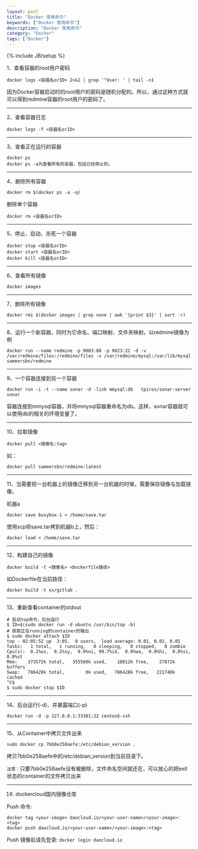 ```yaml
---
layout: post
title: "Docker 常用命令"
keywords: ["Docker 常用命令"]
description: "Docker 常用命令"
category: "Docker"
tags: ["Docker"]
---
```

{% include JB/setup %}

1、查看容器的root用户密码

```
docker logs <容器名orID> 2>&1 | grep '^User: ' | tail -n1
```
因为Docker容器启动时的root用户的密码是随机分配的。所以，通过这种方式就可以得到redmine容器的root用户的密码了。

-----------------------
2、查看容器日志

```
docker logs -f <容器名orID>
```

-----------------------
3、查看正在运行的容器

```
docker ps
docker ps -a为查看所有的容器，包括已经停止的。
```

----------------------
4、删除所有容器

```
docker rm $(docker ps -a -q)
```
删除单个容器
```
docker rm <容器名orID>
```

------------------------
5、停止、启动、杀死一个容器

```
docker stop <容器名orID>
docker start <容器名orID>
docker kill <容器名orID>
```

-------------------------
6、查看所有镜像

```
docker images
```

-------------------------
7、删除所有镜像

```
docker rmi $(docker images | grep none | awk '{print $3}' | sort -r)
```

-------------------------
8、运行一个新容器，同时为它命名、端口映射、文件夹映射。以redmine镜像为例

```
docker run --name redmine -p 9003:80 -p 9023:22 -d -v /var/redmine/files:/redmine/files -v /var/redmine/mysql:/var/lib/mysql sameersbn/redmine
```

-------------------------
9、一个容器连接到另一个容器

```
docker run -i -t --name sonar -d -link mmysql:db   tpires/sonar-server
sonar
```
容器连接到mmysql容器，并将mmysql容器重命名为db。这样，sonar容器就可以使用db的相关的环境变量了。

-------------------------
10、拉取镜像

```
docker pull <镜像名:tag>
```
如：

```
docker pull sameersbn/redmine:latest
```

-------------------------
11、当需要把一台机器上的镜像迁移到另一台机器的时候，需要保存镜像与加载镜像。

机器a

```
docker save busybox-1 > /home/save.tar
```
使用scp将save.tar拷到机器b上，然后：

```
docker load < /home/save.tar
```

--------------------------
12、构建自己的镜像

```
docker build -t <镜像名> <Dockerfile路径>
```
如Dockerfile在当前路径：

```
docker build -t xx/gitlab .
```

--------------------------
13、重新查看container的stdout

```
# 启动top命令，后台运行
$ ID=$(sudo docker run -d ubuntu /usr/bin/top -b)
# 获取正在running的container的输出
$ sudo docker attach $ID
top - 02:05:52 up  3:05,  0 users,  load average: 0.01, 0.02, 0.05
Tasks:   1 total,   1 running,   0 sleeping,   0 stopped,   0 zombie
Cpu(s):  0.1%us,  0.2%sy,  0.0%ni, 99.7%id,  0.0%wa,  0.0%hi,  0.0%si,  0.0%st
Mem:    373572k total,   355560k used,    18012k free,    27872k buffers
Swap:   786428k total,        0k used,   786428k free,   221740k cached
^C$
$ sudo docker stop $ID
```

----------------------------
14、后台运行(-d)、并暴露端口(-p)

```
docker run -d -p 127.0.0.1:33301:22 centos6-ssh
```

----------------------------
15、从Container中拷贝文件出来

```
sudo docker cp 7bb0e258aefe:/etc/debian_version .
```
拷贝7bb0e258aefe中的/etc/debian_version到当前目录下。

`注意：`只要7bb0e258aefe没有被删除，文件命名空间就还在，可以放心的把exit状态的container的文件拷贝出来

----------------------------
16. dockercloud国内镜像仓库

Push 命令:

```
docker tag <your-image> daocloud.io/<your-user-name>/<your-image>:<tag>
docker push daocloud.io/<your-user-name>/<your-image>:<tag>
```
Push 镜像前请先登录: `docker login daocloud.io`